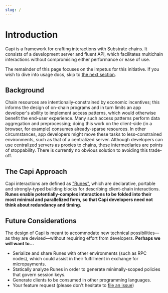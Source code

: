 ```yaml
---
slug: /
---
```


# Introduction

Capi is a framework for crafting interactions with Substrate chains. It consists
of a development server and fluent API, which facilitates multichain
interactions without compromising either performance or ease of use.

The remainder of this page focuses on the impetus for this initiative. If you
wish to dive into usage docs, skip to [the next section](/docs/setup.md).

## Background

Chain resources are intentionally-constrained by economic incentives; this
informs the design of on-chain programs and in turn limits an app developer's
ability to implement access patterns, which would otherwise benefit the end-user
experience. Many such access patterns perform data aggregation and
preprocessing; doing this work on the client-side (in a browser, for example)
consumes already-sparse resources. In other circumstances, app developers might
move these tasks to less-constrained environments, such as that of a centralized
server. Although developers can use centralized servers as proxies to chains,
these intermediaries are points of stoppability. There is currently no obvious
solution to avoiding this trade-off.

## The Capi Approach

Capi interactions are defined as ["Runes"](/docs/rune.md), which are
declarative, portable and strongly-typed building blocks for describing
client-chain interactions. **Runes enable potentially-complex interactions to be
folded into their most minimal and parallelized form, so that Capi developers
need not think about redundancy and timing**.

## Future Considerations

The design of Capi is meant to accommodate new technical possibilities––as they
are devised––without requiring effort from developers. **Perhaps we will want
to...**

- Serialize and share Runes with other environments (such as RPC nodes), which
  could assist in their fulfillment in exchange for micropayments.
- Statically analyze Runes in order to generate minimally-scoped policies that
  govern session keys.
- Generate clients to be consumed in other programming languages.
- Your feature request (please don't hesitate to
  [file an issue](https://github.com/paritytech/capi/issues/new))
